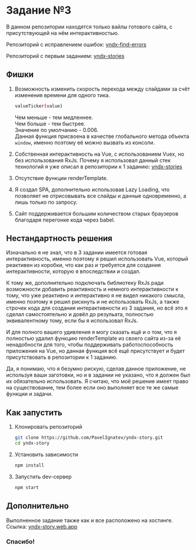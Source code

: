 # Задание №3

В данном репозитории находятся только вайлы готового сайта, с присутствующей на нём интерактивностью.

Репозиторий с исправлением ошибок: [yndx-find-errors](https://github.com/PavelIgnatev/yndx-find-errors)

Репозиторий с первым заданием: [yndx-stories](https://github.com/PavelIgnatev/yndx-stories)

## Фишки

1. Возможность изменить скорость перехода между слайдами за счёт изменения времени для одного тика.

    ```sh
    valueTicker(value)
    ```
    
    Чем меньше - тем медленнее. <br>
    Чем больше - тем быстрее. <br>
    Значение по умолчанию - 0.006. <br>
    Данная функция присвоена в качестве глобального метода объекта  ```window```, именно поэтому её можно вызвать из консоли. <br>
    
2. Собственная интерактивность на Vue, с использованием Vuex, но без использования RxJs.
   Почему я использовал данный стек технологий я уже описал в репозитории к 1 заданию: [yndx-stories](https://github.com/PavelIgnatev/yndx-stories)
   
3. Отсутствие функции renderTemplate.

5. Я создал SPA, дополнительно использовав Lazy Loading, что позволяет не отрисовывать все слайды и данные одновременно, а лишь только по запросу.

7. Сайт поддерживается большим количеством старых браузеров благодаря перегонке кода через babel.

## Нестандартность решения

Изначально я не знал, что в 3 задании имеется готовая интерактивность, именно поэтому я решил использовать Vue, который реактивен из коробки, что как раз и требуется для создания интерактивности, которую я впоследствии и создал.

К тому же, дополнительно подключать библиотеку RxJs ради возможности добавить реактивность и немного интерактивности к тому, что уже реактивно и интерактивно
я не видел никакого смысла, именно поэтому я решил рискнуть и не использовать RxJs, а также строчек кода для создания интерактивности из 3 задания, но всё это я сделал самостоятельно и довёл до резульата, полностью эквивалентному тому, если бы я использовал RxJs.

И для полного вашего удивления я могу сказать ещё и о том, что я полностью удалил функцию renderTemplate из своего сайта из-за её ненадобности для того, чтобы поддерживать работоспособность приложения на Vue, но данная функция всё ещё присутствует и будет присутствовать в репозитории к 1 заданию.

Да, я понимаю, что я безумно рискую, сделав данное приложение, не используя ваши заготовки, но и в задании не указано, что я должен был их обязательно использовать. Я считаю, что моё решение имеет право на существование, тем более если оно выполняет все те же самые функции и задачи.

## Как запустить 

1. Клонировать репозиторий

    ```sh
    git clone https://github.com/PavelIgnatev/yndx-story.git
    cd yndx-story
    ```

2. Установить зависимости

    ```sh
    npm install
    ```

3. Запустить dev-сервер

    ```sh
    npm start
    ```
    
## Дополнительно

Выполненное задание также как и все расположено на хостинге. <br>
Ссылка: [yndx-story.web.app](https://yndx-story.web.app/)

### Спасибо!

